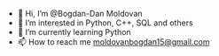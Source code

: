 - 👋 Hi, I’m @Bogdan-Dan Moldovan
- 👀 I’m interested in Python, C++, SQL and others
- 🌱 I’m currently learning Python
- 📫 How to reach me moldovanbogdan15@gmail.com

<!---
RechinuMamelor/RechinuMamelor is a ✨ special ✨ repository because its `README.md` (this file) appears on your GitHub profile.
You can click the Preview link to take a look at your changes.
--->
